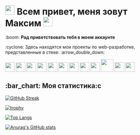 <div id="header" align="left">
  <h1><img src="https://media.giphy.com/media/26DoiqmYcxgFICb3G/giphy-downsized.gif" width="30"/> Всем привет, меня зовут Максим <img src="https://github.com/blackcater/blackcater/raw/main/images/Hi.gif" width="30"/></h1>
</div>
<div id="main" align="left">
  <p>:boom: <b>Рад приветствовать тебя в моем аккаунте</b></p>
  <p>:cyclone: Здесь находятся мои проекты по web-разработке, представленные в стеке: :arrow_double_down:</p>
  <img src="https://upload.wikimedia.org/wikipedia/commons/thumb/6/61/HTML5_logo_and_wordmark.svg/240px-HTML5_logo_and_wordmark.svg.png" width="30"/>
  <img src="http://1.bp.blogspot.com/--1ND6NKx2V0/VHxF2vaxg-I/AAAAAAAAAuM/56teOY-v0cU/s1600/css3.png" width="30"/>
  <img src="https://i1.wp.com/kjpayne.com/wp-content/uploads/2016/03/js-logo-1.png" width="30"/>
  <img src="https://stickerbombing.org.ua/content/images/26/240x240l85nn0/3044-61845834289879.png" width="30"/>
  <img src="https://edunet.vercel.app/images/courses/bootstrap.png" width="30"/>
  <img src="https://upload.wikimedia.org/wikipedia/commons/thumb/9/96/Sass_Logo_Color.svg/300px-Sass_Logo_Color.svg.png" width="30"/>
  <img src="https://www.jsexpert.net/wp-content/uploads/2018/11/69adbc39c2886a2070b47e1e54f2910a8888.png" width="30"/>
  <img src="https://hackr.io/tutorials/learn-ecmascript-es/logo/logo-ecmascript-es?ver=1557508612" width="30"/>
  <img src="https://legiit-user.s3.amazonaws.com/a3badea6c13ec771afd94ff9a23236e3/d46369c4fec596fd322089e519d8c764.png" width="30"/>
  <img src="https://milliart.ru/assets/template/imgs/part5.png" width="40"/>
  <img src="https://i.pinimg.com/originals/9a/33/e7/9a33e7a1b2c93b130b634cdb6568276d.png" width="30"/>
  <img src="https://cs13.pikabu.ru/avatars/1951/x1951167-2098885407.png" width="30"/>
</div>
<div id="footer" align="left">
  <h2>:bar_chart: Моя статистика:с </h2>
</div>

[![GitHub Streak](http://github-readme-streak-stats.herokuapp.com?user=mkozhevnikov2323&theme=tokyonight_duo&hide_border=true&date_format=j%20M%5B%20Y%5D)](https://git.io/streak-stats)

[![trophy](https://github-profile-trophy.vercel.app/?username=mkozhevnikov2323&column=8)](https://github.com/ryo-ma/github-profile-trophy)

[![Top Langs](https://github-readme-stats.vercel.app/api/top-langs/?username=mkozhevnikov2323&layout=compact)](https://github.com/anuraghazra/github-readme-stats)

[![Anurag's GitHub stats](https://github-readme-stats.vercel.app/api?username=mkozhevnikov2323)](https://github.com/anuraghazra/github-readme-stats)
